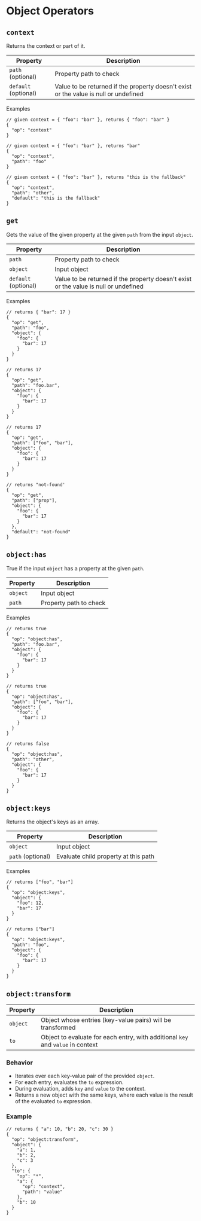 # Object Operators

## `context`

Returns the context or part of it.

| Property             | Description                                                                          |
| -------------------- | ------------------------------------------------------------------------------------ |
| `path` (optional)    | Property path to check                                                               |
| `default` (optional) | Value to be returned if the property doesn't exist or the value is null or undefined |

Examples

```jsonc
// given context = { "foo": "bar" }, returns { "foo": "bar" }
{
  "op": "context"
}
```

```jsonc
// given context = { "foo": "bar" }, returns "bar"
{
  "op": "context",
  "path": "foo"
}
```

```jsonc
// given context = { "foo": "bar" }, returns "this is the fallback"
{
  "op": "context",
  "path": "other",
  "default": "this is the fallback"
}
```

## `get`

Gets the value of the given property at the given `path` from the input `object`.

| Property             | Description                                                                          |
| -------------------- | ------------------------------------------------------------------------------------ |
| `path`               | Property path to check                                                               |
| `object`             | Input object                                                                         |
| `default` (optional) | Value to be returned if the property doesn't exist or the value is null or undefined |

Examples

```jsonc
// returns { "bar": 17 }
{
  "op": "get",
  "path": "foo",
  "object": {
    "foo": {
      "bar": 17
    }
  }
}
```

```jsonc
// returns 17
{
  "op": "get",
  "path": "foo.bar",
  "object": {
    "foo": {
      "bar": 17
    }
  }
}
```

```jsonc
// returns 17
{
  "op": "get",
  "path": ["foo", "bar"],
  "object": {
    "foo": {
      "bar": 17
    }
  }
}
```

```jsonc
// returns "not-found'
{
  "op": "get",
  "path": ["prop"],
  "object": {
    "foo": {
      "bar": 17
    }
  },
  "default": "not-found"
}
```

## `object:has`

True if the input `object` has a property at the given `path`.

| Property | Description            |
| -------- | ---------------------- |
| `object` | Input object           |
| `path`   | Property path to check |

Examples

```jsonc
// returns true
{
  "op": "object:has",
  "path": "foo.bar",
  "object": {
    "foo": {
      "bar": 17
    }
  }
}
```

```jsonc
// returns true
{
  "op": "object:has",
  "path": ["foo", "bar"],
  "object": {
    "foo": {
      "bar": 17
    }
  }
}
```

```jsonc
// returns false
{
  "op": "object:has",
  "path": "other",
  "object": {
    "foo": {
      "bar": 17
    }
  }
}
```

## `object:keys`

Returns the object's keys as an array.

| Property          | Description                          |
| ----------------- | ------------------------------------ |
| `object`          | Input object                         |
| `path` (optional) | Evaluate child property at this path |

Examples

```jsonc
// returns ["foo", "bar"]
{
  "op": "object:keys",
  "object": {
    "foo": 12,
    "bar": 17
  }
}
```

```jsonc
// returns ["bar"]
{
  "op": "object:keys",
  "path": "foo",
  "object": {
    "foo": {
      "bar": 17
    }
  }
}
```

## `object:transform`

| Property | Description                                                                 |
| -------- | --------------------------------------------------------------------------- |
| `object` | Object whose entries (key-value pairs) will be transformed                   |
| `to`     | Object to evaluate for each entry, with additional `key` and `value` in context |

### Behavior

- Iterates over each key-value pair of the provided `object`.
- For each entry, evaluates the `to` expression.
- During evaluation, adds `key` and `value` to the context.
- Returns a new object with the same keys, where each value is the result of the evaluated `to` expression.

### Example

```jsonc
// returns { "a": 10, "b": 20, "c": 30 }
{
  "op": "object:transform",
  "object": {
    "a": 1,
    "b": 2,
    "c": 3
  },
  "to": {
    "op": "*",
    "a": {
      "op": "context",
      "path": "value"
    },
    "b": 10
  }
}
```
